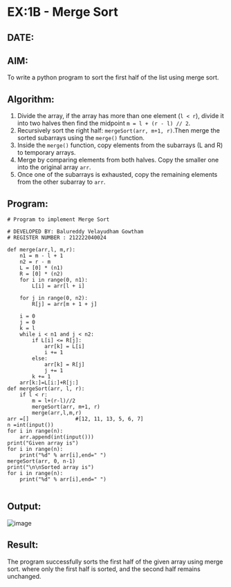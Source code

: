 # EX:1B - Merge Sort
## DATE:

## AIM:

To write a python program to sort the first half of the list using merge sort.

## Algorithm:

1. Divide the array, if the array has more than one element (`l < r`), divide it into two halves then find the midpoint `m = l + (r - l) // 2`.
2. Recursively sort the right half: `mergeSort(arr, m+1, r)`.Then merge the sorted subarrays using the `merge()` function.
3. Inside the `merge()` function, copy elements from the subarrays (L and R) to temporary arrays.
4. Merge by comparing elements from both halves. Copy the smaller one into the original array `arr`.
5. Once one of the subarrays is exhausted, copy the remaining elements from the other subarray to `arr`.

## Program:
```
# Program to implement Merge Sort

# DEVELOPED BY: Balureddy Velayudham Gowtham
# REGISTER NUMBER : 212222040024

def merge(arr,l, m,r):
    n1 = m - l + 1
    n2 = r - m
    L = [0] * (n1)
    R = [0] * (n2)
    for i in range(0, n1):
        L[i] = arr[l + i]
 
    for j in range(0, n2):
        R[j] = arr[m + 1 + j]
 
    i = 0 
    j = 0 
    k = l    
    while i < n1 and j < n2:
        if L[i] <= R[j]:
            arr[k] = L[i]
            i += 1
        else:
            arr[k] = R[j]
            j += 1
        k += 1
    arr[k:]=L[i:]+R[j:]
def mergeSort(arr, l, r):
    if l < r:
        m = l+(r-l)//2
        mergeSort(arr, m+1, r)
        merge(arr,l,m,r)
arr =[]               #[12, 11, 13, 5, 6, 7]
n =int(input())
for i in range(n):
    arr.append(int(input()))
print("Given array is")
for i in range(n):
    print("%d" % arr[i],end=" ")
mergeSort(arr, 0, n-1)
print("\n\nSorted array is")
for i in range(n):
    print("%d" % arr[i],end=" ")
 
```


## Output:

![image](https://github.com/user-attachments/assets/26660a96-f157-4127-a843-5fdfa658872d)


## Result:

The program successfully sorts the first half of the given array using merge sort. where only the first half is sorted, and the second half remains unchanged.
